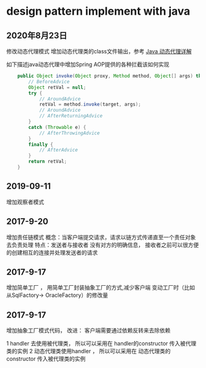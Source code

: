 # design pattern implement with java 

## 2020年8月23日

修改动态代理模式
增加动态代理类的class文件输出，参考 [Java 动态代理详解](https://juejin.im/post/6844903744954433544#heading-7)   

如下描述java动态代理中增加Spring AOP提供的各种拦截该如何实现

```java
    public Object invoke(Object proxy, Method method, Object[] args) throws Throwable {
        // BeforeAdvice
        Object retVal = null;
        try {
            // AroundAdvice
            retVal = method.invoke(target, args);
            // AroundAdvice
            // AfterReturningAdvice
        }
        catch (Throwable e) {
            // AfterThrowingAdvice
        }
        finally {
            // AfterAdvice
        }
        return retVal;
    }
```


## 2019-09-11

增加观察者模式

## 2017-9-20

增加责任链模式
概念：当客户端提交请求，请求以链方式传递直至一个责任对象去负责处理
特点：发送者与接收者 没有对方的明确信息， 接收者之前可以很方便的创建相互的连接并处理发送者的请求

## 2017-9-17

增加简单工厂  ， 用简单工厂封装抽象工厂的方式,减少客户端  变动工厂时（比如从SqlFactory-> OracleFactory）的修改量

## 2017-9-17

增加抽象工厂模式代码，
改进： 客户端需要通过依赖反转来去除依赖

1 handler 去使用被代理类， 所以可以采用在 handler的constructor 传入被代理类的实例
2 动态代理类使用handler ， 所以可以采用在 动态代理类的constructor 传入被代理类的实例